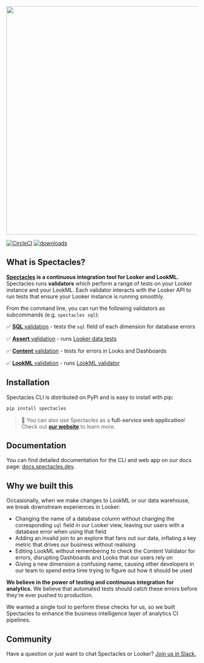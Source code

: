 <img src="https://github.com/spectacles-ci/spectacles/raw/master/docs/img/logo.png" width="600">

[![CircleCI](https://circleci.com/gh/spectacles-ci/spectacles.svg?style=svg)](https://circleci.com/gh/spectacles-ci/spectacles)
[![downloads](https://img.shields.io/pypi/dm/spectacles)](https://img.shields.io/pypi/dm/spectacles)

## What is Spectacles?

**[Spectacles](https://spectacles.dev/?utm_source=github&utm_medium=readme) is a continuous integration tool for Looker and LookML.** Spectacles runs **validators** which perform a range of tests on your Looker instance and your LookML. Each validator interacts with the Looker API to run tests that ensure your Looker instance is running smoothly.

From the command line, you can run the following validators as subcommands (e.g. `spectacles sql`):

✅ [**SQL** validation](https://docs.spectacles.dev/cli/tutorials/validators#the-sql-validator) - tests the `sql` field of each dimension for database errors

✅ [**Assert** validation](https://docs.spectacles.dev/cli/tutorials/validators#the-assert-validator) - runs [Looker data tests](https://docs.looker.com/reference/model-params/test)

✅ [**Content** validation](https://docs.spectacles.dev/cli/tutorials/validators#the-content-validator) - tests for errors in Looks and Dashboards

✅ [**LookML** validation](https://docs.spectacles.dev/cli/tutorials/validators/#the-lookml-validator) - runs [LookML validator](https://cloud.google.com/looker/docs/lookml-validation)

## Installation

Spectacles CLI is distributed on PyPi and is easy to install with pip:

```bash
pip install spectacles
```

> 📣 You can also use Spectacles as a **full-service web application**! Check out **[our website](https://spectacles.dev/?utm_source=github&utm_medium=readme)** to learn more.

## Documentation

You can find detailed documentation for the CLI and web app on our docs page: [docs.spectacles.dev](https://docs.spectacles.dev/cli/tutorials/getting-started).

## Why we built this

Occasionally, when we make changes to LookML or our data warehouse, we break downstream experiences in Looker:

* Changing the name of a database column without changing the corresponding `sql` field in our Looker view, leaving our users with a database error when using that field
* Adding an invalid join to an explore that fans out our data, inflating a key metric that drives our business without realising
* Editing LookML without remembering to check the Content Validator for errors, disrupting Dashboards and Looks that our users rely on
* Giving a new dimension a confusing name, causing other developers in our team to spend extra time trying to figure out how it should be used

**We believe in the power of testing and continuous integration for analytics.** We believe that automated tests should catch these errors before they're ever pushed to production.

We wanted a single tool to perform these checks for us, so we built Spectacles to enhance the business intelligence layer of analytics CI pipelines.

## Community

Have a question or just want to chat Spectacles or Looker? [Join us in Slack.](https://join.slack.com/t/spectacles-ci/shared_invite/zt-akmm4mo6-XnPcUUaG3Z5~giRc_5JaUQ)
